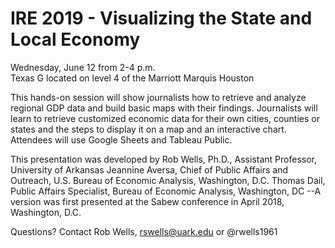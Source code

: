 # IRE 2019 - Visualizing the State and Local Economy

Wednesday, June 12 from 2-4 p.m.  
Texas G located on level 4 of the Marriott Marquis Houston


This hands-on session will show journalists how to retrieve and analyze regional GDP data and build basic maps with their findings. Journalists will learn to retrieve customized economic data for their own cities, counties or states and the steps to display it on a map and an interactive chart. Attendees will use Google Sheets and Tableau Public.

This presentation was developed by Rob Wells, Ph.D., Assistant Professor, University of Arkansas
Jeannine Aversa, Chief of Public Affairs and Outreach, U.S. Bureau of Economic Analysis, Washington, D.C.
Thomas Dail, Public Affairs Specialist, Bureau of Economic Analysis, Washington, DC
--A version was first presented at the Sabew conference in April 2018, Washington, D.C.

Questions? Contact Rob Wells, rswells@uark.edu or @rwells1961 

